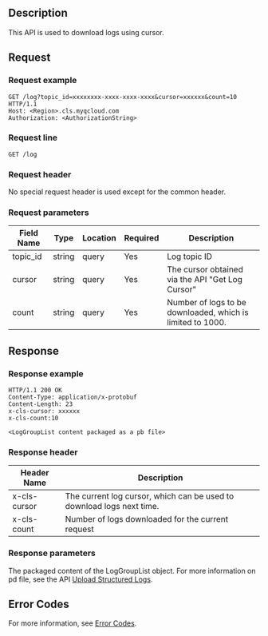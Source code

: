 ## Description

This API is used to download logs using cursor.

## Request

### Request example

```
GET /log?topic_id=xxxxxxxx-xxxx-xxxx-xxxx&cursor=xxxxxx&count=10 HTTP/1.1
Host: <Region>.cls.myqcloud.com
Authorization: <AuthorizationString>
```

### Request line

```
GET /log
```

### Request header

No special request header is used except for the common header.

### Request parameters

| Field Name | Type | Location | Required | Description |
|--------------|--------|------|--------|-----------------------------------------------|
| topic_id | string | query | Yes | Log topic ID |
| cursor | string | query | Yes | The cursor obtained via the API "Get Log Cursor" |
| count | string | query | Yes | Number of logs to be downloaded, which is limited to 1000. |

## Response

### Response example

```
HTTP/1.1 200 OK
Content-Type: application/x-protobuf
Content-Length: 23
x-cls-cursor: xxxxxx
x-cls-count:10

<LogGroupList content packaged as a pb file>
```

### Response header

| Header Name | Description |
|------------------------|--------------------------------|
| x-cls-cursor | The current log cursor, which can be used to download logs next time. |
| x-cls-count | Number of logs downloaded for the current request |

### Response parameters

The packaged content of the LogGroupList object. For more information on pd file, see the API [Upload Structured Logs](https://intl.cloud.tencent.com/document/product/614/16873).

## Error Codes

For more information, see [Error Codes](https://intl.cloud.tencent.com/document/product/614/12402).

